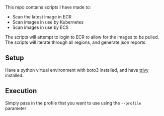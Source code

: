 
This repo contains scripts I have made to:
* Scan the latest image in ECR
* Scan images in use by Kubernetes
* Scan images in use by ECS

The scripts will attempt to login to ECR to allow for the images to be pulled.
The scripts will iterate through all regions, and generate json reports.

## Setup

Have a python virtual environment with boto3 installed, and have [trivy](https://github.com/aquasecurity/trivy) installed.

## Execution

Simply pass in the profile that you want to use using the `--profile` parameter
